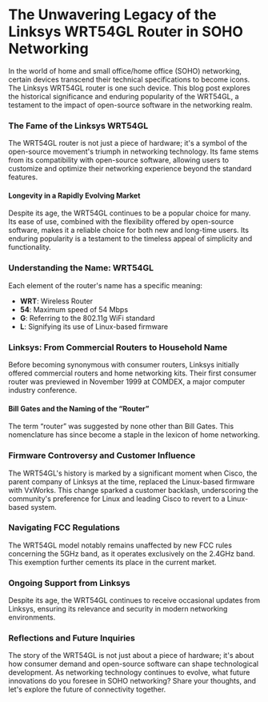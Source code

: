 # The Unwavering Legacy of the Linksys WRT54GL Router in SOHO Networking

In the world of home and small office/home office (SOHO) networking, certain devices transcend their technical specifications to become icons. The Linksys WRT54GL router is one such device. This blog post explores the historical significance and enduring popularity of the WRT54GL, a testament to the impact of open-source software in the networking realm.

### The Fame of the Linksys WRT54GL

The WRT54GL router is not just a piece of hardware; it's a symbol of the open-source movement's triumph in networking technology. Its fame stems from its compatibility with open-source software, allowing users to customize and optimize their networking experience beyond the standard features.

#### Longevity in a Rapidly Evolving Market

Despite its age, the WRT54GL continues to be a popular choice for many. Its ease of use, combined with the flexibility offered by open-source software, makes it a reliable choice for both new and long-time users. Its enduring popularity is a testament to the timeless appeal of simplicity and functionality.

### Understanding the Name: WRT54GL

Each element of the router's name has a specific meaning:
- **WRT**: Wireless Router
- **54**: Maximum speed of 54 Mbps
- **G**: Referring to the 802.11g WiFi standard
- **L**: Signifying its use of Linux-based firmware

### Linksys: From Commercial Routers to Household Name

Before becoming synonymous with consumer routers, Linksys initially offered commercial routers and home networking kits. Their first consumer router was previewed in November 1999 at COMDEX, a major computer industry conference.

#### Bill Gates and the Naming of the “Router”

The term “router” was suggested by none other than Bill Gates. This nomenclature has since become a staple in the lexicon of home networking.

### Firmware Controversy and Customer Influence

The WRT54GL's history is marked by a significant moment when Cisco, the parent company of Linksys at the time, replaced the Linux-based firmware with VxWorks. This change sparked a customer backlash, underscoring the community's preference for Linux and leading Cisco to revert to a Linux-based system.

### Navigating FCC Regulations

The WRT54GL model notably remains unaffected by new FCC rules concerning the 5GHz band, as it operates exclusively on the 2.4GHz band. This exemption further cements its place in the current market.

### Ongoing Support from Linksys

Despite its age, the WRT54GL continues to receive occasional updates from Linksys, ensuring its relevance and security in modern networking environments.

### Reflections and Future Inquiries

The story of the WRT54GL is not just about a piece of hardware; it's about how consumer demand and open-source software can shape technological development. As networking technology continues to evolve, what future innovations do you foresee in SOHO networking? Share your thoughts, and let's explore the future of connectivity together.

